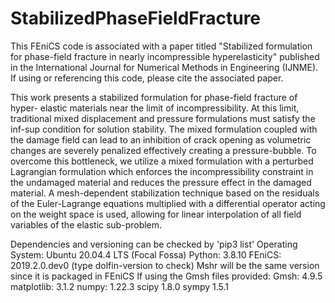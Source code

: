 # StabilizedPhaseFieldFracture

This FEniCS code is associated with a paper titled "Stabilized formulation for
phase-field fracture in nearly incompressible hyperelasticity" published in the
International Journal for Numerical Methods in Engineering (IJNME). If using or
referencing this code, please cite the associated paper.

This work presents a stabilized formulation for phase-field fracture of hyper-
elastic materials near the limit of incompressibility. At this limit, traditional
mixed displacement and pressure formulations must satisfy the inf-sup condition for
solution stability. The mixed formulation coupled with the damage field can lead
to an inhibition of crack opening as volumetric changes are severely penalized
effectively creating a pressure-bubble. To overcome this bottleneck, we utilize
a mixed formulation with a perturbed Lagrangian formulation which enforces the
incompressibility constraint in the undamaged material and reduces the pressure
effect in the damaged material. A mesh-dependent stabilization technique based
on the residuals of the Euler-Lagrange equations multiplied with a differential
operator acting on the weight space is used, allowing for linear interpolation
of all field variables of the elastic sub-problem.

Dependencies and versioning can be checked by 'pip3 list'
  Operating System: Ubuntu 20.04.4 LTS (Focal Fossa)
  Python: 3.8.10
  FEniCS: 2019.2.0.dev0 (type dolfin-version to check)
    Mshr will be the same version since it is packaged in FEniCS
  If using the Gmsh files provided:
    Gmsh: 4.9.5
  matplotlib: 3.1.2
  numpy: 1.22.3
  scipy 1.8.0
  sympy 1.5.1
